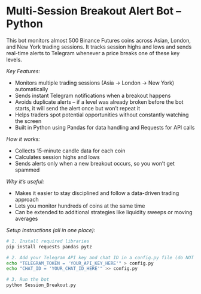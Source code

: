 # Multi-Session Breakout Alert Bot – Python

This bot monitors almost 500 Binance Futures coins across Asian, London, and New York trading sessions. It tracks session highs and lows and sends real-time alerts to Telegram whenever a price breaks one of these key levels.  

*Key Features:*
- Monitors multiple trading sessions (Asia → London → New York) automatically
- Sends instant Telegram notifications when a breakout happens
- Avoids duplicate alerts – if a level was already broken before the bot starts, it will send the alert once but won’t repeat it
- Helps traders spot potential opportunities without constantly watching the screen
- Built in Python using Pandas for data handling and Requests for API calls

*How it works:*
- Collects 15-minute candle data for each coin
- Calculates session highs and lows
- Sends alerts only when a new breakout occurs, so you won’t get spammed

*Why it’s useful:*
- Makes it easier to stay disciplined and follow a data-driven trading approach
- Lets you monitor hundreds of coins at the same time
- Can be extended to additional strategies like liquidity sweeps or moving averages

*Setup Instructions (all in one place):*
```bash
# 1. Install required libraries
pip install requests pandas pytz

# 2. Add your Telegram API key and chat ID in a config.py file (do NOT upload real keys to GitHub)
echo "TELEGRAM_TOKEN = 'YOUR_API_KEY_HERE'" > config.py
echo "CHAT_ID = 'YOUR_CHAT_ID_HERE'" >> config.py

# 3. Run the bot
python Session_Breakout.py 
